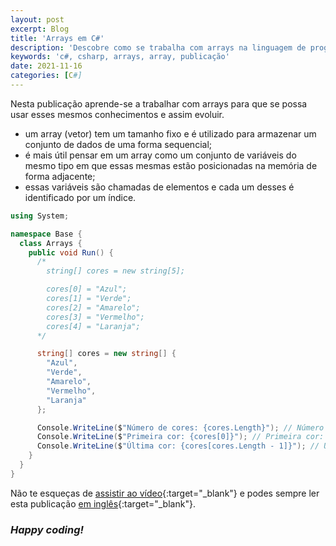 ```yaml
---
layout: post
excerpt: Blog
title: 'Arrays em C#'
description: 'Descobre como se trabalha com arrays na linguagem de programação C#. Obtém respostas às tuas dúvidas com a teoria e os exemplos apresentados.'
keywords: 'c#, csharp, arrays, array, publicação'
date: 2021-11-16
categories: [C#]
---
```


Nesta publicação aprende-se a trabalhar com arrays para que se possa usar esses mesmos conhecimentos e assim evoluir.

- um array (vetor) tem um tamanho fixo e é utilizado para armazenar um conjunto de dados de uma forma sequencial;
- é mais útil pensar em um array como um conjunto de variáveis do mesmo tipo em que essas mesmas estão posicionadas na memória de forma adjacente;
- essas variáveis são chamadas de elementos e cada um desses é identificado por um índice.

```csharp
using System;

namespace Base {
  class Arrays {
    public void Run() {
      /*
        string[] cores = new string[5];

        cores[0] = "Azul";
        cores[1] = "Verde";
        cores[2] = "Amarelo";
        cores[3] = "Vermelho";
        cores[4] = "Laranja";
      */

      string[] cores = new string[] {
        "Azul",
        "Verde",
        "Amarelo",
        "Vermelho",
        "Laranja"
      };

      Console.WriteLine($"Número de cores: {cores.Length}"); // Número de cores: 5
      Console.WriteLine($"Primeira cor: {cores[0]}"); // Primeira cor: Azul
      Console.WriteLine($"Última cor: {cores[cores.Length - 1]}"); // Última cor: Laranja
    }
  }
}
```

Não te esqueças de [assistir ao vídeo](https://youtu.be/Us3VJyBFbbY){:target="\_blank"} e podes sempre ler esta publicação [em inglês](https://nelsonsilvadev.com/blog/20211116/arrays-in-csharp/){:target="\_blank"}.

### _Happy coding!_
